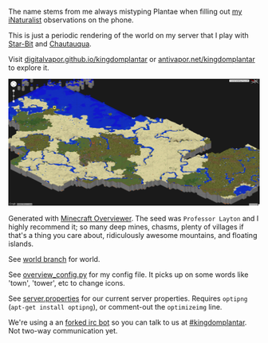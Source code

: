The name stems from me always mistyping Plantae when filling out [my iNaturalist](http://www.inaturalist.org/observations/digitalvapor) observations on the phone.

This is just a periodic rendering of the world on my server that I play with [Star-Bit](https://github.com/Star-Bit) and [Chautauqua](https://github.com/Chautauqua).

Visit [digitalvapor.github.io/kingdomplantar](https://digitalvapor.github.io/kingdomplantar) or [antivapor.net/kingdomplantar](http://antivapor.net/kingdomplantar) to explore it.

![kingdom plantar](plantar.png)

Generated with [Minecraft Overviewer](https://github.com/overviewer/Minecraft-Overviewer). The seed was `Professor Layton` and I highly recommend it; so many deep mines, chasms, plenty of villages if that's a thing you care about, ridiculously awesome mountains, and floating islands.

See [world branch](https://github.com/digitalvapor/kingdomplantar/tree/world) for world.

See [overview_config.py](https://gist.github.com/digitalvapor/a8cf4a9bb3bd9c5f2bd4) for my config file. It picks up on some words like 'town', 'tower', etc to change icons.

See [server.properties](https://gist.github.com/digitalvapor/ba1ddffb4b6770558aa8) for our current server properties. Requires `optipng` (`apt-get install optipng`), or comment-out the `optimizeimg` line.

We're using a an [forked irc bot](https://github.com/digitalvapor/minecraft_irc_chat) so you can talk to us at [#kingdomplantar]( https://webchat.freenode.net/?channels=kingdomplantar). Not two-way communication yet.
